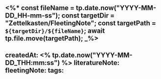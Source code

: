 <%*
const fileName = tp.date.now("YYYY-MM-DD_HH-mm-ss");
const targetDir = "Zettelkasten/FleetingNote";
const targetPath = `${targetDir}/${fileName}`;
await tp.file.move(targetPath);
_%>
---
createdAt: <% tp.date.now("YYYY-MM-DD_THH:mm:ss") %>
literatureNote:
fleetingNote:
tags:
---